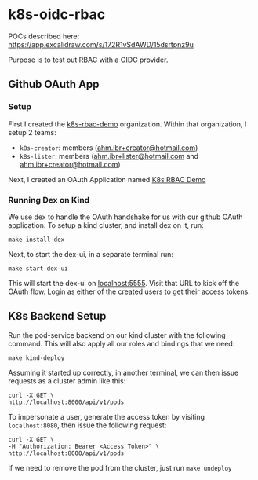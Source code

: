 # k8s-oidc-rbac
POCs described here: https://app.excalidraw.com/s/172R1vSdAWD/15dsrtpnz9u

Purpose is to test out RBAC with a OIDC provider.

## Github OAuth App
### Setup 
First I created the [k8s-rbac-demo](https://github.com/k8s-rbac-demo) organization. Within that organization, I setup 2 teams: 
- `k8s-creator`: members (ahm.ibr+creator@hotmail.com)
- `k8s-lister`: members (ahm.ibr+lister@hotmail.com and ahm.ibr+creator@hotmail.com)

Next, I created an OAuth Application named [K8s RBAC Demo](https://github.com/settings/applications/2816314)

### Running Dex on Kind
We use dex to handle the OAuth handshake for us with our github OAuth application.
To setup a kind cluster, and install dex on it, run:
```
make install-dex
```

Next, to start the dex-ui, in a separate terminal run:
```
make start-dex-ui
```

This will start the dex-ui on [localhost:5555](http://localhost:5555).
Visit that URL to kick off the OAuth flow. Login as either of the created users to get their access tokens.

## K8s Backend Setup
Run the pod-service backend on our kind cluster with the following command. This will also apply all our roles and bindings that we need:
```
make kind-deploy
```

Assuming it started up correctly, in another terminal, we can then issue requests as a cluster admin like this:
```
curl -X GET \
http://localhost:8000/api/v1/pods
```

To impersonate a user, generate the access token by visiting `localhost:8080`, then issue the following request:
```
curl -X GET \
-H "Authorization: Bearer <Access Token>" \
http://localhost:8000/api/v1/pods
```

If we need to remove the pod from the cluster, just run `make undeploy`
